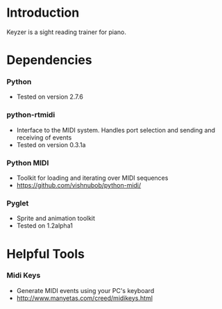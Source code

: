 # Introduction

Keyzer is a sight reading trainer for piano.


# Dependencies

### Python

* Tested on version 2.7.6

### python-rtmidi

* Interface to the MIDI system. Handles port selection and sending and receiving of events
* Tested on version 0.3.1a

### Python MIDI

* Toolkit for loading and iterating over MIDI sequences
* https://github.com/vishnubob/python-midi/

### Pyglet

* Sprite and animation toolkit
* Tested on 1.2alpha1

# Helpful Tools

### Midi Keys

* Generate MIDI events using your PC's keyboard
* http://www.manyetas.com/creed/midikeys.html

